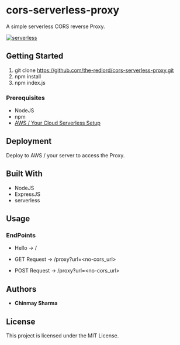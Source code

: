 ﻿# cors-serverless-proxy

A simple serverless CORS reverse Proxy.

[![serverless](http://public.serverless.com/badges/v3.svg)](http://www.serverless.com)

## Getting Started

1. git clone https://github.com/the-redlord/cors-serverless-proxy.git
2. npm install
4. npm index.js

### Prerequisites

* NodeJS
* npm
* [AWS / Your Cloud Serverless Setup](https://www.serverless.com/framework/docs/providers/)

## Deployment

Deploy to AWS / your server to access the Proxy. 

## Built With

* NodeJS
* ExpressJS
* serverless

## Usage

### EndPoints

* Hello -> /

* GET Request -> /proxy?url=<no-cors_url>

* POST Request -> /proxy?url=<no-cors_url>

## Authors

* **Chinmay Sharma**

## License

This project is licensed under the MIT License.
